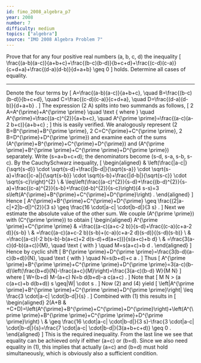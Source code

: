 ```yaml
---
id: fimo_2008_algebra_p7
year: 2008
number: 7
difficulty: medium
topics: ["algebra"]
source: "IMO 2008 Algebra Problem 7"
---
```


Prove that for any four positive real numbers \(a, b, c, d\) the inequality
\[
\frac{(a-b)(a-c)}{a+b+c}+\frac{(b-c)(b-d)}{b+c+d}+\frac{(c-d)(c-a)}{c+d+a}+\frac{(d-a)(d-b)}{d+a+b} \geq 0
\]
holds. Determine all cases of equality.


---
Denote the four terms by
\[
A=\frac{(a-b)(a-c)}{a+b+c}, \quad B=\frac{(b-c)(b-d)}{b+c+d}, \quad C=\frac{(c-d)(c-a)}{c+d+a}, \quad D=\frac{(d-a)(d-b)}{d+a+b} .
\]
The expression \(2 A\) splits into two summands as follows,
\[
2 A=A^{\prime}+A^{\prime \prime} \quad \text { where } \quad A^{\prime}=\frac{(a-c)^{2}}{a+b+c}, \quad A^{\prime \prime}=\frac{(a-c)(a-2 b+c)}{a+b+c} ;
\]
this is easily verified. We analogously represent \(2 B=B^{\prime}+B^{\prime \prime}, 2 C=C^{\prime}+C^{\prime \prime}, 2 B=D^{\prime}+D^{\prime \prime}\) and examine each of the sums \(A^{\prime}+B^{\prime}+C^{\prime}+D^{\prime}\) and \(A^{\prime \prime}+B^{\prime \prime}+C^{\prime \prime}+D^{\prime \prime}\) separately.
Write \(s=a+b+c+d\); the denominators become \(s-d, s-a, s-b, s-c\). By the CauchySchwarz inequality,
\[
\begin{aligned}
& \left(\frac{|a-c|}{\sqrt{s-d}} \cdot \sqrt{s-d}+\frac{|b-d|}{\sqrt{s-a}} \cdot \sqrt{s-a}+\frac{|c-a|}{\sqrt{s-b}} \cdot \sqrt{s-b}+\frac{|d-b|}{\sqrt{s-c}} \cdot \sqrt{s-c}\right)^{2} \\
& \leq\left(\frac{(a-c)^{2}}{s-d}+\frac{(b-d)^{2}}{s-a}+\frac{(c-a)^{2}}{s-b}+\frac{(d-b)^{2}}{s-c}\right)(4 s-s)=3 s\left(A^{\prime}+B^{\prime}+C^{\prime}+D^{\prime}\right) .
\end{aligned}
\]
Hence
\[
A^{\prime}+B^{\prime}+C^{\prime}+D^{\prime} \geq \frac{(2|a-c|+2|b-d|)^{2}}{3 s} \geq \frac{16 \cdot|a-c| \cdot|b-d|}{3 s} .
\]
Next we estimate the absolute value of the other sum. We couple \(A^{\prime \prime}\) with \(C^{\prime \prime}\) to obtain
\[
\begin{aligned}
A^{\prime \prime}+C^{\prime \prime} & =\frac{(a-c)(a+c-2 b)}{s-d}+\frac{(c-a)(c+a-2 d)}{s-b} \\
& =\frac{(a-c)(a+c-2 b)(s-b)+(c-a)(c+a-2 d)(s-d)}{(s-d)(s-b)} \\
& =\frac{(a-c)(-2 b(s-b)-b(a+c)+2 d(s-d)+d(a+c))}{s(a+c)+b d} \\
& =\frac{3(a-c)(d-b)(a+c)}{M}, \quad \text { with } \quad M=s(a+c)+b d .
\end{aligned}
\]
Hence by cyclic shift
\[
B^{\prime \prime}+D^{\prime \prime}=\frac{3(b-d)(a-c)(b+d)}{N}, \quad \text { with } \quad N=s(b+d)+c a .
\]
Thus
\[
A^{\prime \prime}+B^{\prime \prime}+C^{\prime \prime}+D^{\prime \prime}=3(a-c)(b-d)\left(\frac{b+d}{N}-\frac{a+c}{M}\right)=\frac{3(a-c)(b-d) W}{M N}
\]
where
\[
W=(b+d) M-(a+c) N=b d(b+d)-a c(a+c) .
\]
Note that
\[
M N > (a c(a+c)+b d(b+d)) s \geq|W| \cdot s .
\]
Now (2) and (4) yield
\[
\left|A^{\prime \prime}+B^{\prime \prime}+C^{\prime \prime}+D^{\prime \prime}\right| \leq \frac{3 \cdot|a-c| \cdot|b-d|}{s} .
\]
Combined with (1) this results in
\[
\begin{aligned}
2(A+B & +C+D)=\left(A^{\prime}+B^{\prime}+C^{\prime}+D^{\prime}\right)+\left(A^{\prime \prime}+B^{\prime \prime}+C^{\prime \prime}+D^{\prime \prime}\right) \\
& \geq \frac{16 \cdot|a-c| \cdot|b-d|}{3 s}-\frac{3 \cdot|a-c| \cdot|b-d|}{s}=\frac{7 \cdot|a-c| \cdot|b-d|}{3(a+b+c+d)} \geq 0 .
\end{aligned}
\]
This is the required inequality. From the last line we see that equality can be achieved only if either \(a=c\) or \(b=d\). Since we also need equality in (1), this implies that actually \(a=c\) and \(b=d\) must hold simultaneously, which is obviously also a sufficient condition.
